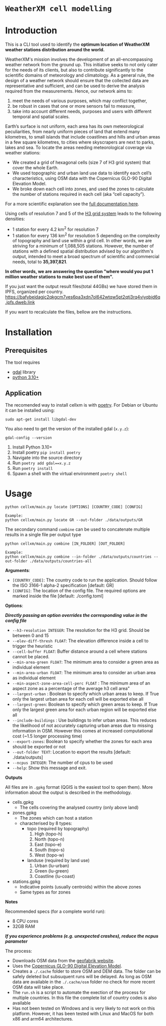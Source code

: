 # `WeatherXM cell modelling`

# Introduction

This is a CLI tool used to identify the **optimum location of WeatherXM weather stations distribution around the world.** 

WeatherXM's mission involves the development of an all-encompassing weather network from the ground up. This initiative seeks to not only cater for the needs of its clients, but also to contribute significantly to the scientific domains of meteorology and climatology. As a general rule, the design of a weather network should ensure that the collected data are representative and sufficient, and can be used to derive the analysis required from the measurements. Hence, our network aims to:
1. meet the needs of various purposes, which may conflict together,
2. be robust in cases that one or more sensors fail to measure,
3. take into account different needs, purposes and users with different temporal and spatial scales.


Earth’s surface is not uniform, each area has its own meteorological peculiarities, from nearly uniform pieces of land that extend many kilometres, to small islands that include coastlines and hills and urban areas in a few square kilometres, to cities where skyscrapers are next to parks, lakes and sea. To locate the areas needing meteorological coverage via weather stations:
- We created a grid of hexagonal cells (size 7 of H3 grid system) that cover the whole Earth.
- We used topographic and urban land use data to identify each cell’s characteristics, using OSM data with the Copernicus GLO-90 Digital Elevation Model.
- We broke down each cell into zones, and used the zones to calculate the number of stations required in each cell (aka “cell capacity”). 

For a more scientific explanation see the [full documentation here](docs/).

Using cells of resolution 7 and 5 of the [H3 grid system](https://h3geo.org/) leads to the following densities:
- 1 station for every 4.2 km<sup>2</sup> for resolution 7 
- 1 station for every 136 km<sup>2</sup> for resolution 5
depending on the complexity of topography and land use within a grid cell. In other words, we are striving for a minimum of 1,088,505 stations. However, the number of stations with a defined spatial distribution advised by our algorithm's output, intended to meet a broad spectrum of scientific and commercial needs, total to **35,397,821**. 

**In other words, we are answering the question "where would you put 1 million weather stations to make best use of them".**

If you just want the output result files(total 44GBs) we have stored them in IPFS, organized per country.
https://bafybeidagjc2qkgcm7ves6pa3xdn7ol642wtqw5pt2qtj3rq4viyqbjd6q.ipfs.dweb.link

If you want to recalculate the files, bellow are the instructions.

# Installation

## Prerequisites

The tool requires
- [gdal](https://gdal.org/index.html) library
- [python 3.10+](https://www.python.org/downloads/)

## Application
The recomended way to install cellxm is with [poetry](https://python-poetry.org/docs/#installing-with-the-official-installer).
For Debian or Ubuntu it can be installed using:

```console
sudo apt-get install libgdal-dev
```

You also need to get the version of the installed gdal (`x.y.z`):

```console
gdal-config --version
```

1. Install Python 3.10+
2. Install poetry `pip install poetry`
3. Navigate into the source directory
4. Run `poetry add gdal==x.y.z`
5. Run `poetry install`
6. Spawn a shell with the virtual environment `poetry shell`

# Usage

```console
python cellxm/main.py locate [OPTIONS] [COUNTRY_CODE] [CONFIG]

Example:
python cellxm/main.py locate GR --out-folder ./data/outputs/GR
```

The secondary command `combine` can be used to concatenate multiple results in a single file per output type

```console
python cellxm/main.py combine [IN_FOLDER] [OUT_FOLDER]

Example:
python cellxm/main.py combine --in-folder ./data/outputs/countries --out-folder ./data/outputs/countries-all
```

**Arguments**:

- `[COUNTRY_CODE]`: The country code to run the application. Should follow the ISO 3166-1 alpha-2 specification [default: GR]
- `[CONFIG]`: The location of the config file. The required options are marked inside the file [default: ./config.toml]

**Options**:

**_Directly passing an option overrides the corresponding value in the config file_**

- `--h3-resolution INTEGER`: The resolution for the H3 grid. Should be between 0 and 15
- `--elev-diff-thresh FLOAT`: The elevation difference inside a cell to trigger the heuristic
- `--cell-buffer FLOAT`: Buffer distance around a cell where stations cannot be placed.
- `--min-area-green FLOAT`: The minimum area to consider a green area as individual element
- `--min-area-urban FLOAT`: The minimum area to consider an urban area as individual element
- `--min-aspect-zone-area-cell-perc FLOAT` : The minimum area of an aspect zone as a percentage of the average h3 cell area"
- `--largest-urban` : Boolean to specify which urban areas to keep. If True only the largest urban area for each cell will be exported else all
- `--largest-green`: Boolean to specify which green areas to keep. If True only the largest green area for each urban region will be exported else all
- `--include-buildings` : Use buildings to infer urban areas. This reduces the likelihood of not accurately capturing urban areas due to missing information in OSM. However this comes at increased computational cost (~1.5 longer processing time)
- `--export-zones`: Boolean to specify whether the zones for each area should be exported or not
- `--out-folder TEXT`: Location to export the results [default: ./data/outputs]
- `--ncpus INTEGER`: The number of cpus to be used
- `--help`: Show this message and exit.

**Outputs**

All files are in `.gpkg` format (QGIS is the easiest tool to open them). More information about the output is described in the methodology.

- cells.gpkg
  - The cells covering the analysed country (only above land)
- zones.gpkg
  - The zones which can host a station
  - characterised by 8 types:
    - topo (required by topography)
      1. High (topo-h)
      2. North (topo-n)
      3. East (topo-e)
      4. South (topo-s)
      5. West (topo-w)
    - landuse (required by land use)
      1. Urban (lu-urban)
      2. Green (lu-green)
      3. Coastline (lu-coast)
- stations.gpkg
  - Indicative points (usually centroids) within the above zones
  - Same types as for zones

**Notes**

Recommended specs (for a complete world run):

- 8 CPU cores
- 32GB RAM

**_If you experience problems (e.g. unexpected crashes), reduce the ncpus parameter_**

The process:

- Downloads OSM data from the [geofabrik website](https://www.geofabrik.de/).
- Uses the [Copernicus GLO-90 Digital Elevation Model](https://portal.opentopography.org/raster?opentopoID=OTSDEM.032021.4326.1).
- Creates a `./.cache` folder to store OSM and DEM data. The folder can be safely deleted but subsuquent runs will be delayed. As long as OSM data are available in the `./.cache/osm` folder no check for more recent OSM data will take place.
- The `run.sh` is a script to automate the exection of the process for multiple countries. In this file the complete list of country codes is also available
- Has not been tested on Windows and is very likely to not work on this platform. However, it has been tested with Linux and MacOS for both x86 and arm64 architectures.

